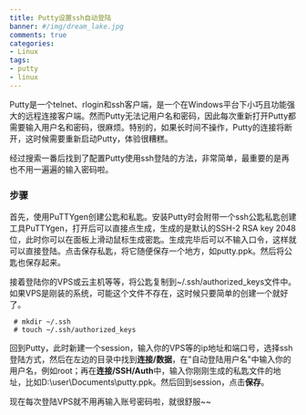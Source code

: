 ```yaml
---
title: Putty设置ssh自动登陆
banner: #/img/dream_lake.jpg
comments: true
categories:
- Linux
tags:
- putty
- linux
---
```


Putty是一个telnet、rlogin和ssh客户端，是一个在Windows平台下小巧且功能强大的远程连接客户端。然而Putty无法记用户名和密码，因此每次重新打开Putty都需要输入用户名和密码，很麻烦。特别的，如果长时间不操作，Putty的连接将断开，这时候需要重新启动Putty，体验很糟糕。
<!-- more -->
经过搜索一番后找到了配置Putty使用ssh登陆的方法，非常简单，最重要的是再也不用一遍遍的输入密码啦。

### 步骤

首先，使用PuTTYgen创建公匙和私匙。安装Putty时会附带一个ssh公匙私匙创建工具PuTTYgen，打开后可以直接点生成，生成的是默认的SSH-2 RSA key 2048位，此时你可以在面板上滑动鼠标生成密匙。生成完毕后可以不输入口令，这样就可以直接登陆。点击保存私匙，将它随便保存一个地方，如putty.ppk。然后将公匙也保存起来。

接着登陆你的VPS或云主机等等，将公匙复制到~/.ssh/authorized_keys文件中。如果VPS是刚装的系统，可能这个文件不存在，这时候只要简单的创建一个就好了。
``` console
 # mkdir ~/.ssh
 # touch ~/.ssh/authorized_keys
```

回到Putty，此时新建一个session，输入你的VPS等的ip地址和端口号，选择ssh登陆方式，然后在左边的目录中找到**连接/数据**，在"自动登陆用户名"中输入你的用户名，例如root；再在**连接/SSH/Auth**中，输入你刚刚生成的私匙文件的地址，比如D:\user\Documents\putty.ppk。然后回到session，点击**保存**。

现在每次登陆VPS就不用再输入账号密码啦，就很舒服~~